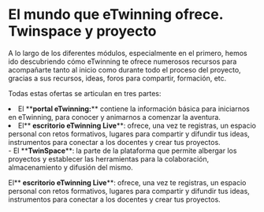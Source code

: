 
# El mundo que eTwinning ofrece. Twinspace y proyecto

A lo largo de los diferentes módulos, especialmente en el primero, hemos ido descubriendo cómo eTwinning te ofrece numerosos recursos para acompañarte tanto al inicio como durante todo el proceso del proyecto, gracias a sus recursos, ideas, foros para compartir, formación, etc.

Todas estas ofertas se articulan en tres partes:

<li dir="ltr">
El **<strong>portal eTwinning:</strong>** contiene la información básica para iniciarnos en eTwinning, para conocer y animarnos a comenzar la aventura.
</li>
<li dir="ltr">
El**<strong> escritorio eTwinning Live</strong>**: ofrece, una vez te registras, un espacio personal con retos formativos, lugares para compartir y difundir tus ideas, instrumentos para conectar a los docentes y crear tus proyectos.
</li>
- El **<strong>TwinSpace</strong>**: la parte de la plataforma que permite albergar los proyectos y establecer las herramientas para la colaboración, almacenamiento y difusión del mismo.

El**<strong> escritorio eTwinning Live</strong>**: ofrece, una vez te registras, un espacio personal con retos formativos, lugares para compartir y difundir tus ideas, instrumentos para conectar a los docentes y crear tus proyectos.
